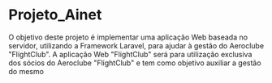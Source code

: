 # Projeto_Ainet

O objetivo deste projeto é implementar uma aplicação Web baseada no servidor, utilizando a
Framework Laravel, para ajudar à gestão do Aeroclube "FlightClub". 
A aplicação Web "FlightClub" será para utilização exclusiva dos sócios do Aeroclube "FlightClub"
e tem como objetivo auxiliar a gestão do mesmo
